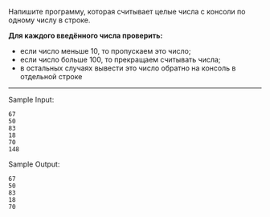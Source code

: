 Напишите программу, которая считывает целые числа с консоли по одному числу в строке.

**Для каждого введённого числа проверить:**  
- если число меньше 10, то пропускаем это число;
- если число больше 100, то прекращаем считывать числа;
- в остальных случаях вывести это число обратно на консоль в отдельной строке
___
Sample Input:
```
67
50
83
18
70
148
```
Sample Output:
```
67
50
83
18
70
```